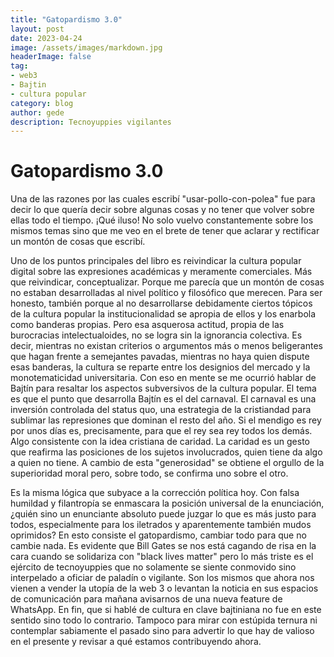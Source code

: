```yaml
---
title: "Gatopardismo 3.0"
layout: post
date: 2023-04-24
image: /assets/images/markdown.jpg
headerImage: false
tag:
- web3
- Bajtin
- cultura popular
category: blog
author: gede
description: Tecnoyuppies vigilantes
---
```


# Gatopardismo 3.0

Una de las razones por las cuales escribí "usar-pollo-con-polea" fue para decir lo que quería decir sobre algunas cosas y no tener que volver sobre ellas todo el tiempo. ¡Qué iluso! No solo vuelvo constantemente sobre los mismos temas sino que me veo en el brete de tener que aclarar y rectificar un montón de cosas que escribí. 

Uno de los puntos principales del libro es reivindicar la cultura popular digital sobre las expresiones académicas y meramente comerciales. Más que reivindicar, conceptualizar. Porque me parecía que un montón de cosas no estaban desarrolladas al nivel político y filosófico que merecen. Para ser honesto, también porque al no desarrollarse debidamente ciertos tópicos de la cultura popular la institucionalidad se apropia de ellos y los enarbola como banderas propias. Pero esa asquerosa actitud, propia de las burocracias intelectualoides, no se logra sin la ignorancia colectiva. Es decir, mientras no existan criterios o argumentos más o menos beligerantes que hagan frente a semejantes pavadas, mientras no haya quien dispute esas banderas, la cultura se reparte entre los designios del mercado y la monotematicidad universitaria. Con eso en mente se me ocurrió hablar de Bajtín para resaltar los aspectos subversivos de la cultura popular. El tema es que el punto que desarrolla Bajtín es el del carnaval. El carnaval es una inversión controlada del status quo, una estrategia de la cristiandad para sublimar las represiones que dominan el resto del año. Si el mendigo es rey por unos días es, precisamente, para que el rey sea rey todos los demás. Algo consistente con la idea cristiana de caridad. La caridad es un gesto que reafirma las posiciones de los sujetos involucrados, quien tiene da algo a quien no tiene. A cambio de esta "generosidad" se obtiene el orgullo de la superioridad moral pero, sobre todo, se confirma uno sobre el otro. 

Es la misma lógica que subyace a la corrección política hoy. Con falsa humildad y filantropía se enmascara la posición universal de la enunciación, ¿quién sino un enunciante absoluto puede juzgar lo que es más justo para todos, especialmente para los iletrados y aparentemente también mudos oprimidos? En esto consiste el gatopardismo, cambiar todo para que no cambie nada. Es evidente que Bill Gates se nos está cagando de risa en la cara cuando se solidariza con "black lives matter" pero lo más triste es el ejército de tecnoyuppies que no solamente se siente conmovido sino interpelado a oficiar de paladín o vigilante. Son los mismos que ahora nos vienen a vender la utopía de la web 3 o levantan la noticia en sus espacios de comunicación para mañana avisarnos de una nueva feature de WhatsApp. En fin, que si hablé de cultura en clave bajtiniana no fue en este sentido sino todo lo contrario. Tampoco para mirar con estúpida ternura ni contemplar sabiamente el pasado sino para advertir lo que hay de valioso en el presente y revisar a qué estamos contribuyendo ahora.
